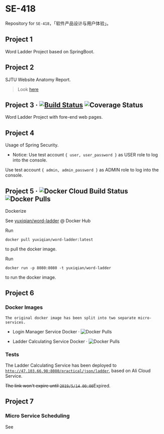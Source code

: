 # SE-418
Repository for `SE-418`，「软件产品设计与用户体验」。

## Project 1
Word Ladder Project based on SpringBoot.


## Project 2
SJTU Website Anatomy Report.

> Look [here](https://github.com/yuxiqian/SE-418/blob/master/sjtu-website-anatomy/document.md)

## Project 3 · [![Build Status](https://travis-ci.com/yuxiqian/SE-418.svg?branch=master)](https://travis-ci.com/yuxiqian/SE-418)  ![Coverage Status](https://coveralls.io/repos/github/yuxiqian/SE-418/badge.svg?branch=master)

Word Ladder Project with fore-end web pages.



## Project 4
Usage of Spring Security.

* Notice: Use test account `{ user, user_password }` as USER role to log into the console.

Use test account `{ admin, admin_password }` as ADMIN role to log into the console.

## Project 5 · ![Docker Cloud Build Status](https://img.shields.io/docker/cloud/build/yuxiqian/word-ladder.svg) ![Docker Pulls](https://img.shields.io/docker/pulls/yuxiqian/word-ladder.svg)

Dockerize

See [yuxiqian/word-ladder](https://hub.docker.com/r/yuxiqian/word-ladder) @ Docker Hub

Run 
``` shell
docker pull yuxiqian/word-ladder:latest
```
to pull the docker image.

Run
``` shell
docker run -p 8080:8080 -t yuxiqian/word-ladder
```
to run the docker image.

## Project 6

### Docker Images
    
    The original docker image has been split into two separate micro-services.

 * Login Manager Service Docker · ![Docker Pulls](https://img.shields.io/docker/pulls/yuxiqian/word-ladder.svg)

 * Ladder Calculating Service Docker · ![Docker Pulls](https://img.shields.io/docker/pulls/yuxiqian/word-ladder-prac.svg)

### Tests

The Ladder Calculating Service has been deployed to [`http://47.103.66.98:8080/practical/json/ladder`](http://47.103.66.98:8080/practical/json/ladder), based on Ali Cloud Service.

~~The link won't expire until `2019/5/14 00:00`~~Expired.

## Project 7

### Micro Service Scheduling

See 